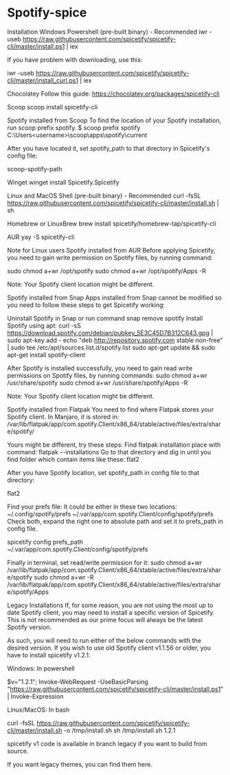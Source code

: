 # Spotify-spice
Installation
Windows
Powershell (pre-built binary) - Recommended
iwr -useb https://raw.githubusercontent.com/spicetify/spicetify-cli/master/install.ps1 | iex

If you have problem with downloading, use this:

iwr -useb https://raw.githubusercontent.com/spicetify/spicetify-cli/master/install_curl.ps1 | iex

Chocolatey
Follow this guide: https://chocolatey.org/packages/spicetify-cli

Scoop
scoop install spicetify-cli

Spotify installed from Scoop
To find the location of your Spotify installation, run scoop prefix spotify.
$ scoop prefix spotify
C:\Users\<username>\scoop\apps\spotify\current

After you have located it, set spotify_path to that directory in Spicetify's config file:

scoop-spotify-path

Winget
winget install Spicetify.Spicetify

Linux and MacOS
Shell (pre-built binary) - Recommended
curl -fsSL https://raw.githubusercontent.com/spicetify/spicetify-cli/master/install.sh | sh

Homebrew or LinuxBrew
brew install spicetify/homebrew-tap/spicetify-cli

AUR
yay -S spicetify-cli

Note for Linux users
Spotify installed from AUR
Before applying Spicetify, you need to gain write permission on Spotify files, by running command:

sudo chmod a+wr /opt/spotify
sudo chmod a+wr /opt/spotify/Apps -R

Note: Your Spotify client location might be different.

Spotify installed from Snap
Apps installed from Snap cannot be modified so you need to follow these steps to get Spicetify working:

Uninstall Spotify in Snap or run command snap remove spotify
Install Spotify using apt:
curl -sS https://download.spotify.com/debian/pubkey_5E3C45D7B312C643.gpg | sudo apt-key add -
echo "deb http://repository.spotify.com stable non-free" | sudo tee /etc/apt/sources.list.d/spotify.list
sudo apt-get update && sudo apt-get install spotify-client

After Spotify is installed successfully, you need to gain read write permissions on Spotify files, by running commands:
sudo chmod a+wr /usr/share/spotify
sudo chmod a+wr /usr/share/spotify/Apps -R

Note: Your Spotify client location might be different.

Spotify installed from Flatpak
You need to find where Flatpak stores your Spotify client. In Manjaro, it is stored in:
/var/lib/flatpak/app/com.spotify.Client/x86_64/stable/active/files/extra/share/spotify/

Yours might be different, try these steps:
Find flatpak installation place with command: flatpak --installations
Go to that directory and dig in until you find folder which contain items like these:
flat2

After you have Spotify location, set spotify_path in config file to that directory:

flat2

Find your prefs file: It could be either in these two locations:
~/.config/spotify/prefs
~/.var/app/com.spotify.Client/config/spotify/prefs
Check both, expand the right one to absolute path and set it to prefs_path in config file.

spicetify config prefs_path ~/.var/app/com.spotify.Client/config/spotify/prefs

Finally in terminal, set read/write permission for it:
sudo chmod a+wr /var/lib/flatpak/app/com.spotify.Client/x86_64/stable/active/files/extra/share/spotify
sudo chmod a+wr -R /var/lib/flatpak/app/com.spotify.Client/x86_64/stable/active/files/extra/share/spotify/Apps

Legacy Installations
If, for some reason, you are not using the most up to date Spotify client, you may need to install a specific version of Spicetify. This is not recommended as our prime focus will always be the latest Spotify version.

As such, you will need to run either of the below commands with the desired version. If you wish to use old Spotify client v1.1.56 or older, you have to install spicetify v1.2.1.

Windows: In powershell

$v="1.2.1"; Invoke-WebRequest -UseBasicParsing "https://raw.githubusercontent.com/spicetify/spicetify-cli/master/install.ps1" | Invoke-Expression


Linux/MacOS: In bash

curl -fsSL https://raw.githubusercontent.com/spicetify/spicetify-cli/master/install.sh -o /tmp/install.sh
sh /tmp/install.sh 1.2.1

spicetify v1 code is available in branch legacy if you want to build from source.

If you want legacy themes, you can find them here.

